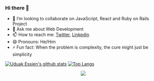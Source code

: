 ### Hi there 👋

- 👯 I’m looking to collaborate on JavaScript, React and Ruby on Rails Project
- 💬 Ask me about Web Development
- 📫 How to reach me: [Twitter](https://twitter.com/acushlakoncept), [Linkedin](https://www.linkedin.com/in/acushlakoncept/)
- 😄 Pronouns: He/Him
- ⚡ Fun fact: When the problem is complexity, the cure might just be simplicity

<!--
**acushlakoncept/acushlakoncept** is a ✨ _special_ ✨ repository because its `README.md` (this file) appears on your GitHub profile.

- 🤔 I’m looking for help with ...
-->

[![Uduak Essien's github stats](https://github-readme-stats.vercel.app/api?username=acushlakoncept&show_icons=true&theme=radical)](https://github.com/acushlakoncept/github-readme-stats)  [![Top Langs](https://github-readme-stats.vercel.app/api/top-langs/?username=acushlakoncept&show_icons=true&theme=radical&layout=compact)](https://github.com/acushlakoncept/github-readme-stats)


 <p align="center">
    <img src="https://komarev.com/ghpvc/?username=acushlakoncept&label=PROFILE+VIEWS" />
  </p>
